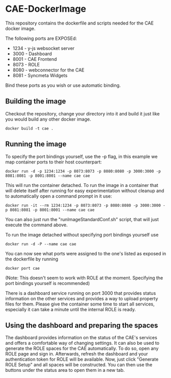 # CAE-DockerImage
This repository contains the dockerfile and scripts needed for the CAE docker image.

The following ports are EXPOSEd:
* 1234 - y-js websocket server
* 3000 - Dashboard
* 8001 - CAE Frontend
* 8073 - ROLE
* 8080 - webconnector for the CAE
* 8081 - Syncmeta Widgets

Bind these ports as you wish or use automatic binding.

## Building the image
Checkout the repository, change your directory into it and build it just like you would build any other docker image.
```shell
docker build -t cae .
```
## Running the image
To specify the port bindings yourself, use the -p flag, in this example we map container ports to their host counterpart:
```shell
docker run -d -p 1234:1234 -p 8073:8073 -p 8080:8080 -p 3000:3000 -p 8081:8081 -p 8001:8001 --name cae cae
```
This will run the container detached. To run the image in a container that will delete itself after running for easy experimentation without cleanup and to automatically open a command prompt in it use:
```shell
docker run -it --rm 1234:1234 -p 8073:8073 -p 8080:8080 -p 3000:3000 -p 8081:8081 -p 8001:8001 --name cae cae
```
You can also just run the "runImageStandardConf.sh" script, that will just execute the command above.

To run the image detached without specifying port bindings yourself use
```shell
docker run -d -P --name cae cae
```
You can now see what ports were assigned to the one's listed as exposed in the dockerfile by running
```shell
docker port cae
```
(Note: This doesn't seem to work with ROLE at the moment. Specifying the port bindings yourself is recommended)

There is a dashboard service running on port 3000 that provides status information on the other services and provides a way to upload property files for them. Please give the container some time to start all services, especially it can take a minute until the internal ROLE is ready.

## Using the dashboard and preparing the spaces
The dashboard provides information on the status of the CAE's services and offers a comfortable way of changing settings. It can also be used to generate the ROLE spaces for the CAE automatically. To do so, open any ROLE page and sign in. Afterwards, refresh the dashboard and your authentication token for ROLE will be available. Now, just click "Generate ROLE Setup" and all spaces will be constructed. You can then use the buttons under the status area to open them in a new tab.
